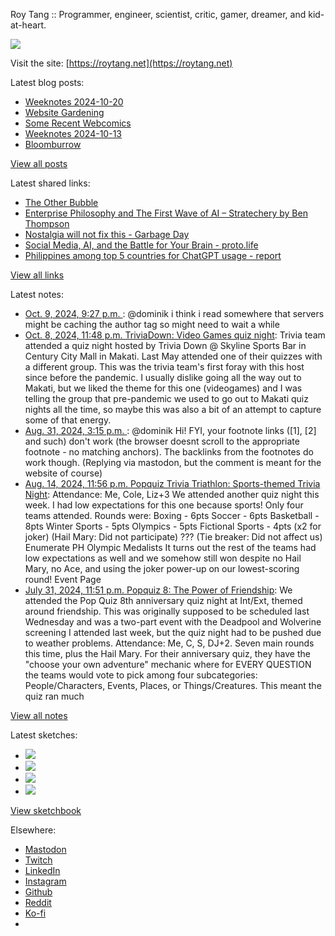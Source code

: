 Roy Tang :: Programmer, engineer, scientist, critic, gamer, dreamer, and kid-at-heart.

![](https://roytang.net/static/img/profile.jpg)

Visit the site: [https://roytang.net](https://roytang.net)

Latest blog posts:

- [Weeknotes 2024-10-20](https://roytang.net/2024/10/weeknotes-10-20/)
- [Website Gardening](https://roytang.net/2024/10/website-gardening/)
- [Some Recent Webcomics](https://roytang.net/2024/10/recent-webcomics/)
- [Weeknotes 2024-10-13](https://roytang.net/2024/10/weeknotes-10-13/)
- [Bloomburrow](https://roytang.net/2024/10/bloomburrow/)

[View all posts](https://roytang.net/blog)

Latest shared links:

- [The Other Bubble](https://roytang.net/2024/10/8592ffe09de84db101e8df8be4da90ff/)
- [Enterprise Philosophy and The First Wave of AI – Stratechery by Ben Thompson](https://roytang.net/2024/10/3e282495317ccb53ae5a691e857c35bc/)
- [Nostalgia will not fix this - Garbage Day](https://roytang.net/2024/10/c1f5339dc47c236bc3bf57c2c36c8239/)
- [Social Media, AI, and the Battle for Your Brain - proto.life](https://roytang.net/2024/10/2f7b7eecfb29b4df99451ff50d53202c/)
- [Philippines among top 5 countries for ChatGPT usage - report](https://roytang.net/2024/10/ed61a32fe7c242a6e49f0877a54ea336/)

[View all links](https://roytang.net/links)

Latest notes:

- [Oct. 9, 2024, 9:27 p.m. ](https://roytang.net/2024/10/113277693126706061/): @dominik i think i read somewhere that servers might be caching the author tag so might need to wait a while
- [Oct. 8, 2024, 11:48 p.m. TriviaDown: Video Games quiz night](https://roytang.net/2024/10/triviadown-videogames/): Trivia team attended a quiz night hosted by Trivia Down @ Skyline Sports Bar in Century City Mall in Makati. Last May attended one of their quizzes with a different group. This was the trivia team&#x27;s first foray with this host since before the pandemic. I usually dislike going all the way out to Makati, but we liked the theme for this one (videogames) and I was telling the group that pre-pandemic we used to go out to Makati quiz nights all the time, so maybe this was also a bit of an attempt to capture some of that energy.
- [Aug. 31, 2024, 3:15 p.m. ](https://roytang.net/2024/08/113055400200140942/): @dominik Hi! FYI, your footnote links ([1], [2] and such) don&#x27;t work (the browser doesnt scroll to the appropriate footnote - no matching anchors). The backlinks from the footnotes do work though. (Replying via mastodon, but the comment is meant for the website of course)
- [Aug. 14, 2024, 11:56 p.m. Popquiz Trivia Triathlon: Sports-themed Trivia Night](https://roytang.net/2024/08/popquiz-sports/): Attendance: Me, Cole, Liz+3 We attended another quiz night this week. I had low expectations for this one because sports! Only four teams attended. Rounds were: Boxing - 6pts Soccer - 6pts Basketball - 8pts Winter Sports - 5pts Olympics - 5pts Fictional Sports - 4pts (x2 for joker) (Hail Mary: Did not participate) ??? (Tie breaker: Did not affect us) Enumerate PH Olympic Medalists It turns out the rest of the teams had low expectations as well and we somehow still won despite no Hail Mary, no Ace, and using the joker power-up on our lowest-scoring round! Event Page
- [July 31, 2024, 11:51 p.m. Popquiz 8: The Power of Friendship](https://roytang.net/2024/07/popquiz-8-friendship/): We attended the Pop Quiz 8th anniversary quiz night at Int/Ext, themed around friendship. This was originally supposed to be scheduled last Wednesday and was a two-part event with the Deadpool and Wolverine screening I attended last week, but the quiz night had to be pushed due to weather problems. Attendance: Me, C, S, DJ+2. Seven main rounds this time, plus the Hail Mary. For their anniversary quiz, they have the &quot;choose your own adventure&quot; mechanic where for EVERY QUESTION the teams would vote to pick among four subcategories: People/Characters, Events, Places, or Things/Creatures. This meant the quiz ran much

[View all notes](https://roytang.net/notes)

Latest sketches:


- ![](https://roytang.net/media/cache/c3/52/c3524701d7d18fa2b6b280d4437c7ba1.jpg)
- ![](https://roytang.net/media/cache/b8/6e/b86e3f7c5db451a5bf40260cdf52e2c0.jpg)
- ![](https://roytang.net/media/cache/09/11/09119bc377da2a1bf7e9d18251a6b7a6.jpg)
- ![](https://roytang.net/media/cache/3c/7d/3c7d410c1cd355b7897272dd51e3b61a.jpg)

[View sketchbook](https://roytang.net/albums/sketchbook)


Elsewhere:

- [Mastodon](https://indieweb.social/@roytang)
- [Twitch](https://twitch.tv/twitchyroy)
- [LinkedIn](https://www.linkedin.com/in/roytang)
- [Instagram](https://instagram.com/roytang0400)
- [Github](https://github.com/roytang)
- [Reddit](https://reddit.com/u/hungryroy)
- [Ko-fi](https://ko-fi.com/roytang)
- [](mailto:hello@roytang.net)